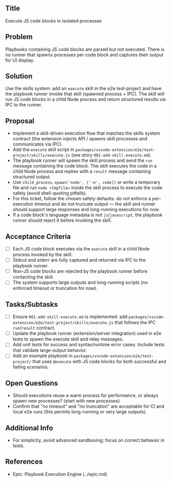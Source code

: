 ## Title
Execute JS code blocks in isolated processes

## Problem
Playbooks containing JS code blocks are parsed but not executed. There is no runner that spawns processes per code block and captures their output for UI display.

## Solution
Use the skills system: add an `execute` skill in the e2e test-project and have the playbook runner invoke that skill (spawned process + IPC). The skill will run JS code blocks in a child Node process and return structured results via IPC to the runner.

## Proposal
- Implement a skill-driven execution flow that matches the skills system contract (the extension injects API / spawns skill processes and communicates via IPC).
- Add the `execute` skill script in `packages/vscode-extension/e2e/test-project/skills/execute.js` (see story `001-add-skill-execute.md`).
- The playbook runner will spawn the skill process and send the `run` message containing the code block. The skill executes the code in a child Node process and replies with a `result` message containing structured output.
- Use `child_process.spawn('node', ['-e', code])` or write a temporary file and run `node <tmpfile>` inside the skill process to execute the code safely (avoid shell-quoting pitfalls).
- For this ticket, follow the chosen safety defaults: do not enforce a per-execution timeout and do not truncate output — the skill and runner should support large responses and long-running executions for now.
- If a code block's language metadata is not `js`/`javascript`, the playbook runner should reject it before invoking the skill.

## Acceptance Criteria
- [ ] Each JS code block executes via the `execute` skill in a child Node process invoked by the skill.
- [ ] Stdout and stderr are fully captured and returned via IPC to the playbook runner.
- [ ] Non-JS code blocks are rejected by the playbook runner before contacting the skill.
- [ ] The system supports large outputs and long-running scripts (no enforced timeout or truncation for now).

## Tasks/Subtasks
- [ ] Ensure `001-add-skill-execute.md` is implemented: add `packages/vscode-extension/e2e/test-project/skills/execute.js` that follows the IPC `run`/`result` contract.
- [ ] Update the playbook runner (extension/server integration) used in e2e tests to spawn the execute skill and relay messages.
- [ ] Add unit tests for success and syntax/runtime error cases. Include tests that validate large-output behavior.
- [ ] Add an example playbook in `packages/vscode-extension/e2e/test-project/` that uses `@execute` with JS code blocks for both successful and failing scenarios.

## Open Questions
- Should executions reuse a warm process for performance, or always spawn new processes? (start with new processes)
- Confirm that "no timeout" and "no truncation" are acceptable for CI and local e2e runs (this permits long-running or very large outputs).

## Additional Info
- For simplicity, avoid advanced sandboxing; focus on correct behavior in tests.

## References
- Epic: Playbook Execution Engine (../epic.md)

